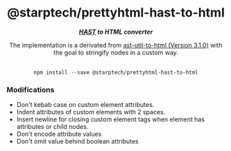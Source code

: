<div align="center">
<h1>@starptech/prettyhtml-hast-to-html</h1>
<i><b><a href="https://github.com/syntax-tree/hast">HAST</a> to HTML converter</b></i>
<p>The implementation is a derivated from <a href="https://github.com/syntax-tree/hast-util-to-html">ast-util-to-html (Version 3.1.0)</a> with the goal to stringify nodes in a custom way.</p>
</div>
<br>

<div align="center">
<code>npm install --save @starptech/prettyhtml-hast-to-html</code>
</div>


### Modifications

* Don't kebab case on custom element attributes.
* Indent attributes of custom elements with 2 spaces.
* Insert newline for closing custom element tags when element has attributes or child nodes.
* Don't encode attribute values
* Don't omit value behind boolean attributes
